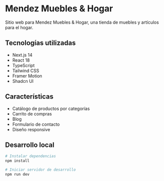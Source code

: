 # Mendez Muebles & Hogar

Sitio web para Mendez Muebles & Hogar, una tienda de muebles y artículos para el hogar.

## Tecnologías utilizadas

- Next.js 14
- React 18
- TypeScript
- Tailwind CSS
- Framer Motion
- Shadcn UI

## Características

- Catálogo de productos por categorías
- Carrito de compras
- Blog
- Formulario de contacto
- Diseño responsive

## Desarrollo local

```bash
# Instalar dependencias
npm install

# Iniciar servidor de desarrollo
npm run dev

